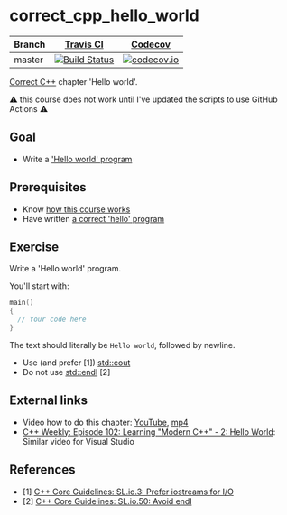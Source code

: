 # correct_cpp_hello_world

Branch|[Travis CI](https://travis-ci.org)|[Codecov](https://www.codecov.io)
---|---|---
master|[![Build Status](https://travis-ci.org/richelbilderbeek/correct_cpp_hello_world.svg?branch=master)](https://travis-ci.org/richelbilderbeek/correct_cpp_hello_world)|[![codecov.io](https://codecov.io/github/richelbilderbeek/correct_cpp_hello_world/coverage.svg?branch=master)](https://codecov.io/github/richelbilderbeek/correct_cpp_hello_world/branch/master)

[Correct C++](https://github.com/richelbilderbeek/correct_cpp) chapter 'Hello world'.

:warning: this course does not work until I've updated the scripts to use GitHub Actions :warning: 

## Goal

 * Write a ['Hello world' program](https://github.com/richelbilderbeek/cpp/blob/master/content/CppHelloWorld.md)

## Prerequisites

 * Know [how this course works](https://github.com/richelbilderbeek/correct_cpp/blob/master/doc/how_this_course_works.md)
 * Have written [a correct 'hello' program](https://github.com/richelbilderbeek/correct_cpp_hello)

## Exercise

Write a 'Hello world' program. 

You'll start with:

```c++
main()
{
  // Your code here
}
```

The text should literally be `Hello world`, followed by newline. 

 * Use (and prefer [1]) [std::cout](https://github.com/richelbilderbeek/cpp/blob/master/content/CppStdCout.md) 
 * Do not use [std::endl](https://github.com/richelbilderbeek/cpp/blob/master/content/CppStdEndl.md) [2]

## External links

 * Video how to do this chapter: [YouTube](https://youtu.be/lRKFvq9JByA), [mp4](http://www.richelbilderbeek.nl/correct_cpp_hello_world.mp4)
 * [C++ Weekly: Episode 102: Learning "Modern C++" - 2: Hello World](https://youtu.be/juJaaCf_yKc): Similar video for Visual Studio

## References

 * [1] [C++ Core Guidelines: SL.io.3: Prefer iostreams for I/O](https://github.com/isocpp/CppCoreGuidelines/blob/master/CppCoreGuidelines.md#Rio-streams)
 * [2] [C++ Core Guidelines: SL.io.50: Avoid endl](https://github.com/isocpp/CppCoreGuidelines/blob/master/CppCoreGuidelines.md#Rio-endl)
